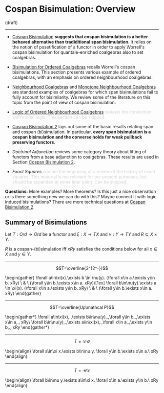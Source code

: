 # Cospan Bisimulation: Overview

(draft) 

---

- [Cospan Bisimulation](https://hackmd.io/@alexhkurz/HyQxhrh_v) **suggests that cospan bisimulation is a better behaved alternative than tradiditional span bisimulation**. It relies on the notion of posetification of a functor in order to apply Worrell's cospan bisimulation for quantale-enriched coalgebras also to set coalgebras. 

- [Bisimulation for Ordered Coalgebras](https://hackmd.io/@alexhkurz/SJZPcfMdv) recalls Worrell's cospan bisimulations. This section presents various example of ordered coalgebras, with an emphasis on ordered neighbourhood coalgebras.


- [Neighbourhood Coalgebras](https://hackmd.io/@alexhkurz/BJfhgfLYv) and [Monotone Neighbourhood Coalgebras](https://hackmd.io/@alexhkurz/HJM0YyZ_w) are standard examples of coalgebras for which span bisimulations fail to fully account for bisimilarity. We review some of the literature on this topic from the point of view of cospan bisimulation.

- [Logic of Ordered Neighbourhood Coalgebras](https://hackmd.io/uvH1hEqBTE6uJKlI0qSRAA) <font color='lightgrey'>reviews the connection with modal logic. This section can be skipped. </font>

- [Cospan Bisimulation 2](https://hackmd.io/@alexhkurz/S1IWPOVKv) lays out some of the basic results relating span and cospan (bi)simulation. In particular, **every span bisimulation is a cospan bisimulation and the converse holds for weak pullback preserving functors**.

- *Doctrinal Adjunction* reviews some category theory about lifting of functors from a base adjunction to coalgebras. These results are used in Section [Cospan Bisimulation 2](https://hackmd.io/jxfudz7SQpmj5BzZkyWZIA).

- *Exact Squares* <font color='lightgrey'>contain the beginning of a review of the histroy of exact squares. This material is not relevant for our present purposes, but should be expanded at some later point. Can be skipped.</font>

**Questions:** More examples? More theorems? Is this just a nice observation or is there something new we can do with this? Maybe connect it with logic induced bisimulations? There are more technical questions at [Cospan Bisimulation 2](https://hackmd.io/@alexhkurz/S1IWPOVKv). 

## Summary of Bisimulations

Let $T:Ord\to Ord$ be a functor and $\xi:X\to TX$ and $\nu:Y\to TY$ and $R\subseteq X\times Y$. 

$R$ is a cospan-(bi)simulation iff $xRy$ satisfies the conditions below for all $x\in X$ and $y\in Y$.

---

$$T=\overline{2^{2^-}}$$


\begin{gather}
\forall a\in\xi(x).\exists b \in \nu(y). (\forall x\in a.\exists y\in b. xRy) \ \& \ (\forall y\in b.\exists x\in a. xRy)\\[1ex]
\forall b\in\nu(y).\exists a \in \xi(x). (\forall x\in a.\exists y\in b. xRy) \ \& \ (\forall y\in b.\exists x\in a. xRy)
\end{gather}

---

$$T=\overline{Up\mathcal P}$$

\begin{gather*}
\forall a\in\xi(x)\,.\,\exists b\in\nu(y)\,.\,\forall y\in b\,.\,\exists x\in a\,.\, xRy\\ 
\forall b\in\nu(y)\,.\,\exists a\in\xi(x)\,.\,\forall x\in a\,.\,\exists y\in b\,.\, xRy
\end{gather*}

---

$$T=\mathcal D\mathcal U$$

\begin{align}
\forall a\in\xi x.\exists b\in\nu y. \forall y\in b.\exists x\in a.\ xRy 
\end{align}

---

$$T=\mathcal U\mathcal D$$

\begin{align}
\forall b\in\nu y.\exists a\in\xi x. \forall x\in a.\exists y\in b.\  xRy 
\end{align}

